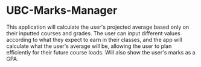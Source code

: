 # UBC-Marks-Manager
This application will calculate the user's projected average based only on their inputted courses and grades. The user can input different values according to what they expect to earn in their classes, and the app will calculate what the user's average will be, allowing the user to plan efficiently for their future course loads. Will also show the user's marks as a GPA.

